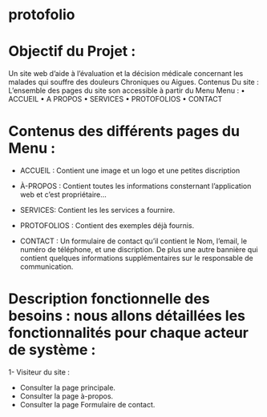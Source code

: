 # protofolio

# Objectif du Projet : 
Un site web d’aide à l’évaluation et la décision médicale concernant les malades qui souffre des douleurs Chroniques ou Aigues.
Contenus Du site :
L’ensemble des pages du site son accessible à partir du Menu
Menu : 
•	ACCUEIL
•	A PROPOS
•	SERVICES
•	PROTOFOLIOS
•	CONTACT

    
# Contenus des différents pages du Menu :
-	ACCUEIL :
Contient une image et un logo et une petites discription

-	À-PROPOS :
Contient toutes les informations consternant l’application web et c’est propriétaire…

-	 SERVICES:
Contient les les services a fournire.

-	 PROTOFOLIOS :
Contient des exemples déjà fournis.

-	 CONTACT :
Un formulaire de contact qu’il contient le Nom, l’email, le numéro de téléphone, et une discription. De plus une autre bannière qui contient quelques informations supplémentaires sur le responsable de communication.



# Description fonctionnelle des besoins : nous allons détaillées les fonctionnalités pour chaque acteur de système :
1-	Visiteur du site : 
-	Consulter la page principale.
-	Consulter la page à-propos.
-	Consulter la page Formulaire de contact.

